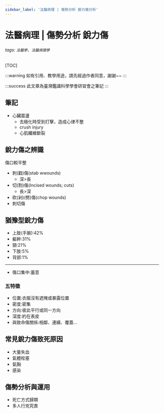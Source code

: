 ```yaml
---
sidebar_label: '法醫病理 | 傷勢分析 銳力傷分析'
---
```


# 法醫病理 | 傷勢分析 銳力傷
###### tags: `法醫學`、`法醫病理學`

[TOC]

:::warning
如有引用、教學用途，請先經過作者同意，謝謝~~
:::

:::success
此文章為臺灣鑑識科學學會研習會之筆記
:::

## 筆記
- 心臟震盪
    - 去極化時受到打擊，造成心律不整
    - crush injury
    - 心肌纖維斷裂

## 銳力傷之辨識
傷口較平整
- 刺(戳)傷(stab wwounds)
    - 深>長 
- 切(割)傷(Incised wounds; cuts)
    - 長>深
- 砍(剁)(劈)傷(chop wounds)
- 刺切傷

## 猶豫型銳力傷
- 上肢(手腕):42%
- 軀幹:31%
- 頸:21%
- 下肢:5%
- 背部:1%
---
- 傷口集中:蓄意

### 五特徵
- 位置:衣服沒有遮掩或暴露位置
- 密度:密集
- 方向:彼此平行或同一方向
- 深度:約在表皮
- 與致命傷關係:相鄰、連續、覆蓋...

## 常見銳力傷致死原因
- 大量失血
- 氣體栓塞
- 氣胸
- 感染

## 傷勢分析與運用
- 死亡方式歸類
- 多人行兇究責